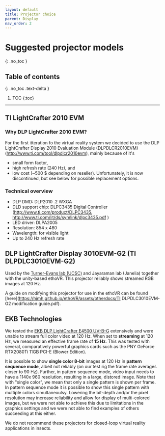 ```yaml
---
layout: default
title: Projector choice
parent: Display
nav_order: 2
---
```


# Suggested projector models
{: .no_toc }

## Table of contents
{: .no_toc .text-delta }

1. TOC
{:toc}

---


## TI LightCrafter 2010 EVM

### Why DLP LightCrafter 2010 EVM?
For the first itteration fo the virtual reality system we decided to use the  DLP LightCrafter Display 2010 Evaluation Module (DLPDLCR2010EVM) (http://www.ti.com/tool/dlpdlcr2010evm), mainly because of it's
* small form factor,
* high refresh rate (240 Hz), and
* low cost (~500 $ depending on reseller).
Unfortunately, it is now discontinued, but see below for possible replacement options.

### Technical overview
* DLP DMD: DLP2010 .2 WXGA
* DLD support chip: DLPC3435 Digital Controller (http://www.ti.com/product/DLPC3435, http://www.ti.com/lit/ds/symlink/dlpc3435.pdf )
* LED driver: DLPA2005
* Resolution: 854 x 480
* Wavelength: for visible light
* Up to 240 Hz refresh rate

## DLP LightCrafter Display 3010EVM-G2 (TI DLPDLC3010EVM-G2)
Used by the [Turner-Evans lab (UCSC)](https://t-e-lab.com/) and Jayaraman lab (Janelia) together with the unity-based ethoVR. This projector reliably shows streamed RGB images at 120 Hz.

A guide on modifying this projector for use in the ethoVR can be found [here](https://hjmh.github.io/ethoVR/assets/otherdocs/TI DLPDLC3010EVM-G2 modification guide.pdf).

## EKB Technologies
We tested the [EKB DLP LightCrafter E4500 UV-B-G](https://www.ekbtechnologies.com/e-store/dlp-lightcrafter-e4500-mkii-uv-385nm-405nm-blue-460nm-green-520nm?c=5cb86ca038d9a) extensively and were unable to stream full color video at 120 Hz. When set to **streaming** at 120 Hz, we measured an effective frame rate of **15 Hz**. This was tested with several, comparatively powerful graphics cards such as the PNY GeForce RTX2080Ti 11GB PCI-E (Blower Edition).

It is possible to show **single color 8-bit** images at 120 Hz in **pattern sequence mode**, albeit not reliably (on our test rig the frame rate averages closer to 90 Hz). Further, in pattern sequence mode, video input needs to have a 1140x 960 resolution, resulting in a large, distored image. Note that with "single color", we mean that only a single pattern is shown per frame. In pattern sequence mode it is possible to show this single pattern with multiple colors simultaneoulsy. Lowering the bit-depth and/or the pixel resolution may increase reliability and allow for display of multi-colored images, but we were not able to achieve this due to limitations in the graphics settings and we were not able to find examples of others succeeding at this either.

We do not recommend these projectors for closed-loop virtual reality applications in insects.